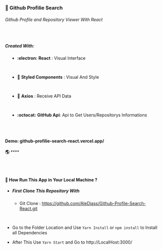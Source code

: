 ### :mag_right: Github Profilie Search

###### Github Profile and Repository Viewer With React

<br>

##### Created With:

  <section style='margin-left:1rem' markdown='1'>

- **:electron:** **React** : Visual Interface

<br>

- **:nail_care:** **Styled Components** : Visual And Style

<br>

- **:electric_plug:** **Axios** : Receive API Data

  <br>

- **:octocat:** **GitHub Api**: Api to Get Users/Repositorys
  Informations

  </section>

<br>
<br>

#### Demo: **github-profilie-search-react.vercel.app/**

**:earth_americas:** \*\*\*\*

<br>
<br>

#### :wrench: How Run This App in Your Local Machine ?

- ##### First Clone This Repository With

  - Git Clone : https://github.com/AleDiass/Github-Profile-Search-React.git

    <br>

- Go to the Folder Location and Use `Yarn Install` or `npm install` to Install all Dependencies
- After This Use `Yarn Start` and Go to http://LocalHost:3000/
